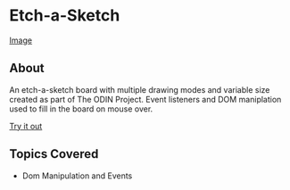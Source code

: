 # Etch-a-Sketch

[Image](UI.png)

## About

An etch-a-sketch board with multiple drawing modes and variable size created as part of The ODIN Project. Event listeners and DOM maniplation used to fill in the board on mouse over.

[Try it out](https://pbrebner.github.io/etch-a-sketch/)

## Topics Covered

-   Dom Manipulation and Events
